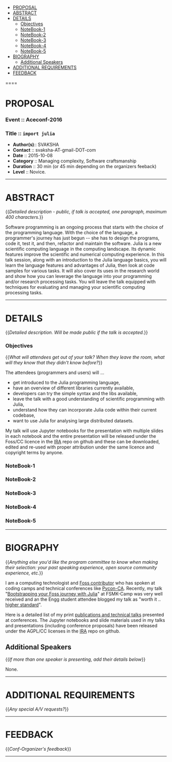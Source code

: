 + [PROPOSAL](#proposal)
+ [ABSTRACT](#abstract) 
+ [DETAILS](#details)
   + [Objectives](#objectives)
   + [NoteBook-1](#notebook-1)
   + [NoteBook-2](#notebook-2)
   + [NoteBook-3](#notebook-3)
   + [NoteBook-4](#notebook-4)
   + [NoteBook-5](#notebook-5)
+ [BIOGRAPHY](#biography)
   + [Additional Speakers](#additional-speakers)
+ [ADDITIONAL REQUIREMENTS](#additional-requirements)
+ [FEEDBACK](#feedback)

====

# PROPOSAL

### Event :: Aceconf-2016
### Title :: `import julia`
+ __Author(s)__:: SVAKSHA
+ __Contact__  :: svaksha-AT-gmail-DOT-com
+ __Date__     :: 2015-10-08
+ __Category__ :: Managing complexity, Software craftsmanship
+ __Duration__ :: 30 min (or 45 min depending on the organizers feeback)
+ __Level__    :: Novice.

----

# ABSTRACT
{{*Detailed description - public, if talk is accepted, one paragraph, maximum 400 characters.*}}

Software programming is an ongoing process that starts with the choice of the programming language. With the choice of the language, a programmer's journey has just begun -- she has to design the programs, code it, test it, and then, refactor and maintain the software. Julia is a new scientific computing language in the computing landscape. Its dynamic features improve the scientific and numerical computing experience. In this talk session, along with an introduction to the Julia language basics, you will learn the language features and advantages of Julia, then look at code samples for various tasks. It will also cover its uses in the research world and show how you can leverage the language into your programming and/or research processing tasks. You will leave the talk equipped with techniques for evaluating and managing your scientific computing processing tasks.

----

# DETAILS
{{*Detailed description. Will be made public if the talk is accepted.*}}


### Objectives
{{*What will attendees get out of your talk? When they leave the room, what will they know that they didn't know before?*}}

The attendees (programmers and users) will ...
+ get introduced to the Julia programming language,
+ have an overview of different libraries currently available,
+ developers can try the simple syntax and the libs available,
+ leave the talk with a good understanding of scientific programming with Julia,
+ understand how they can incorporate Julia code within their current codebase,
+ want to use Julia for analysing large distributed datasets. 

My talk will use Jupyter notebooks for the presentation with multiple slides in each notebook and the entire presentation will be released under the Foss/CC licence in the [IRA](http://svaksha.github.io/ira) repo on github and these can be downloaded, edited and re-used with proper attribution under the same licence and copyright terms by anyone.


### NoteBook-1
### NoteBook-2
### NoteBook-3
### NoteBook-4
### NoteBook-5

----

# BIOGRAPHY
{{*Anything else you'd like the program committee to know when making their selection: your past speaking experience, open source community experience, etc.*}}


I am a computing technologist and [Foss contributor](http://svaksha.com/pages/Bio) who has spoken at coding camps and technical conferences like [Pycon-CA](http://2012.pycon.ca/talk/29). Recently, my talk "[Bootstrapping your Foss journey with Julia](http://nbviewer.ipython.org/github/svaksha/ira/blob/master/2015-07-fsmkcamp/00_index.ipynb)" at FSMK-Camp was very well received and an the Engg student attendee blogged my talk as "worth it .. [higher standard](http://harikavreddy.blogspot.in/2015/07/i-always-wanted-my-holidays-to-be.html)". 

Here is a detailed list of my print [publications and technical talks](http://svaksha.com/pages/Publications) presented at conferences. The Jupyter notebooks and slide materials used in my talks and presentations (including conference proposals) have been released under the AGPL/CC licenses in the [IRA](http://svaksha.github.io/ira) repo on github.

## Additional Speakers
{{*If more than one speaker is presenting, add their details below*}}

None.

----

# ADDITIONAL REQUIREMENTS
{{*Any special A/V requests?*}}


----

# FEEDBACK
{{*Conf-Organizer's feedback*}}


----


